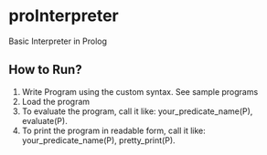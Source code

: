 proInterpreter
==============
Basic Interpreter in Prolog

How to Run?
------------
1. Write Program using the custom syntax. See sample programs<br/>
2. Load the program<br/>
3. To evaluate the program, call it like: your_predicate_name(P), evaluate(P).<br/>
4. To print the program in readable form, call it like: your_predicate_name(P), pretty_print(P).